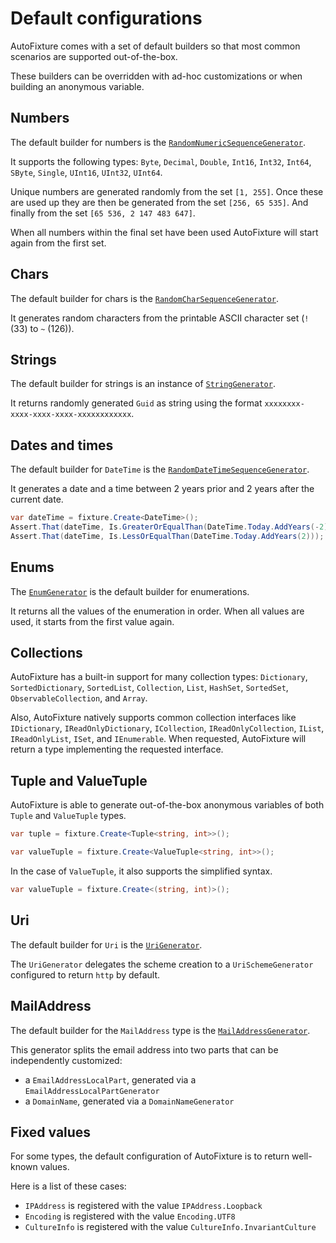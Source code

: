 # Default configurations

AutoFixture comes with a set of default builders so that most common scenarios are supported out-of-the-box.

These builders can be overridden with ad-hoc customizations or when building an anonymous variable.

## Numbers

The default builder for numbers is the [`RandomNumericSequenceGenerator`](https://github.com/AutoFixture/AutoFixture/blob/master/Src/AutoFixture/RandomNumericSequenceGenerator.cs).

It supports the following types: `Byte`, `Decimal`, `Double`, `Int16`, `Int32`, `Int64`, `SByte`, `Single`, `UInt16`, `UInt32`, `UInt64`.

Unique numbers are generated randomly from the set `[1, 255]`. Once these are used up they are then be generated from the set `[256, 65 535]`. And finally from the set `[65 536, 2 147 483 647]`.

When all numbers within the final set have been used AutoFixture will start again from the first set.

## Chars

The default builder for chars is the [`RandomCharSequenceGenerator`](https://github.com/AutoFixture/AutoFixture/blob/master/Src/AutoFixture/RandomCharSequenceGenerator.cs).

It generates random characters from the printable ASCII character set \(`!` \(33\) to `~` \(126\)\).

## Strings

The default builder for strings is an instance of [`StringGenerator`](https://github.com/AutoFixture/AutoFixture/blob/master/Src/AutoFixture/StringGenerator.cs).

It returns randomly generated `Guid` as string using the format `xxxxxxxx-xxxx-xxxx-xxxx-xxxxxxxxxxxx`.

## Dates and times

The default builder for `DateTime` is the [`RandomDateTimeSequenceGenerator`](https://github.com/AutoFixture/AutoFixture/blob/master/Src/AutoFixture/RandomDateTimeSequenceGenerator.cs).

It generates a date and a time between 2 years prior and 2 years after the current date.

```csharp
var dateTime = fixture.Create<DateTime>();
Assert.That(dateTime, Is.GreaterOrEqualThan(DateTime.Today.AddYears(-2)));
Assert.That(dateTime, Is.LessOrEqualThan(DateTime.Today.AddYears(2)));
```

## Enums

The [`EnumGenerator`](https://github.com/AutoFixture/AutoFixture/blob/master/Src/AutoFixture/EnumGenerator.cs) is the default builder for enumerations.

It returns all the values of the enumeration in order. When all values are used, it starts from the first value again.

## Collections

AutoFixture has a built-in support for many collection types: `Dictionary`, `SortedDictionary`, `SortedList`, `Collection`, `List`, `HashSet`, `SortedSet`, `ObservableCollection`, and `Array`.

Also, AutoFixture natively supports common collection interfaces like `IDictionary`, `IReadOnlyDictionary`, `ICollection`, `IReadOnlyCollection`, `IList`, `IReadOnlyList`, `ISet`, and `IEnumerable`. When requested, AutoFixture will return a type implementing the requested interface.

## Tuple and ValueTuple

AutoFixture is able to generate out-of-the-box anonymous variables of both `Tuple` and `ValueTuple` types.

```csharp
var tuple = fixture.Create<Tuple<string, int>>();

var valueTuple = fixture.Create<ValueTuple<string, int>>();
```

In the case of `ValueTuple`, it also supports the simplified syntax.

```csharp
var valueTuple = fixture.Create<(string, int)>();
```

## Uri

The default builder for `Uri` is the [`UriGenerator`](https://github.com/AutoFixture/AutoFixture/blob/master/Src/AutoFixture/UriGenerator.cs).

The `UriGenerator` delegates the scheme creation to a `UriSchemeGenerator` configured to return `http` by default.

## MailAddress

The default builder for the `MailAddress` type is the [`MailAddressGenerator`](https://github.com/AutoFixture/AutoFixture/blob/master/Src/AutoFixture/MailAddressGenerator.cs).

This generator splits the email address into two parts that can be independently customized:

* a `EmailAddressLocalPart`, generated via a `EmailAddressLocalPartGenerator`
* a `DomainName`, generated via a `DomainNameGenerator`

## Fixed values

For some types, the default configuration of AutoFixture is to return well-known values.

Here is a list of these cases:

* `IPAddress` is registered with the value `IPAddress.Loopback`
* `Encoding` is registered with the value `Encoding.UTF8`
* `CultureInfo` is registered with the value `CultureInfo.InvariantCulture`

